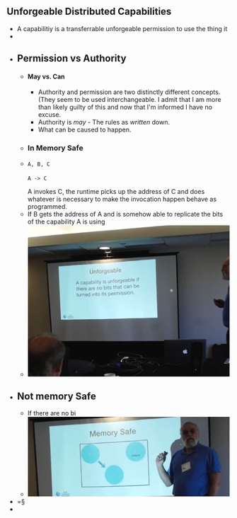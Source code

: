 ## Unforgeable Distributed Capabilities
- A capabilitiy is a transferrable unforgeable permission to use the thing it
-
- ## Permission vs Authority
	- #### May vs. Can
		- Authority and permission are two distinctly different concepts. (They seem to be used interchangeable. I admit that I am more than likely guilty of this and now that I'm informed I have no excuse.
		- Authority is *may* - The rules as *written* down.
		- What can be caused to happen.
	- ### In Memory Safe
	- ```
	  A, B, C
	  
	  A -> C
	  
	  ```
	  A invokes C, the runtime picks up the address of C and does whatever is necessary to make the invocation happen behave as programmed.
	- If B gets the address of A and is somehow able to replicate the bits of the capability A is using
	- ![🖼 unforgeable-definition.png](../assets/unforgeable-definition.png)
- ## Not memory Safe
	- If there are no bi
	- ![image.png](../assets/image_1699861401958_0.png)
- =§
-